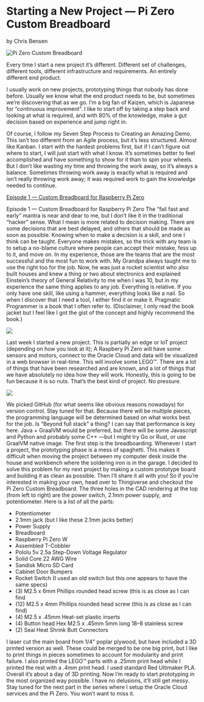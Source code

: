 # Starting a New Project — Pi Zero Custom Breadboard
by Chris Bensen

![Pi Zero Custom Breadboard](breadboard.jpg)

Every time I start a new project it’s different. Different set of challenges, different tools, different infrastructure and requirements. An entirely different end product.

I usually work on new projects, prototyping things that nobody has done before. Usually we know what the end product needs to be, but sometimes we’re discovering that as we go. I’m a big fan of Kaizen, which is Japanese for “continuous improvement”. I like to start off by taking a step back and looking at what is required, and with 80% of the knowledge, make a gut decision based on experience and jump right in.

Of course, I follow my Seven Step Process to Creating an Amazing Demo. This isn’t too different from an Agile process, but it’s less structured. Almost like Kanban. I start with the hardest problems first, but if I can’t figure out where to start, I will just start with what I know. It’s sometimes better to feel accomplished and have something to show for it than to spin your wheels. But I don’t like wasting my time and throwing the work away, so it’s always a balance. Sometimes throwing work away is exactly what is required and isn’t really throwing work away; it was required work to gain the knowledge needed to continue.

[Episode 1 — Custom Breadboard for Raspberry Pi Zero](https://youtu.be/-BF6zZbBVFA)

Episode 1 — Custom Breadboard for Raspberry Pi Zero
The “fail fast and early” mantra is near and dear to me, but I don’t like it in the traditional “hacker” sense. What I mean is more related to decision making. There are some decisions that are best delayed, and others that should be made as soon as possible. Knowing when to make a decision is a skill, and one I think can be taught. Everyone makes mistakes, so the trick with any team is to setup a no-blame culture where people can accept their mistake, fess up to it, and move on. In my experience, those are the teams that are the most successful and the most fun to work with.
My Grandpa always taught me to use the right too for the job. Now, he was just a rocket scientist who also built houses and knew a thing or two about electronics and explained Einstein’s theory of General Relativity to me when I was 10, but in my experience the same thing applies to any job. Everything is relative. If you only have one skill, like using a hammer, everything looks like a nail. So when I discover that I need a tool, I either find it or make it. Pragmatic Programmer is a book that I often refer to. (Disclaimer, I only read the book jacket but I feel like I got the gist of the concept and highly recommend the book.)

![](GrandfathersElectronics.jpg)

Last week I started a new project. This is partially an edge or IoT project (depending on how you look at it); A Raspbery Pi Zero will have some sensors and motors, connect to the Oracle Cloud and data will be visualized in a web browser in real-time. This will involve some LEGO&trade;. There are a lot of things that have been researched and are known, and a lot of things that we have absolutely no idea how they will work. Honestly, this is going to be fun because it is so nuts. That’s the best kind of project. No pressure.

![](breadboard2.png)

We picked GitHub (for what seems like obvious reasons nowadays) for version control. Stay tuned for that. Because there will be multiple pieces, the programming language will be determined based on what works best for the job. Is “Beyond full stack” a thing? I can say that performance is key here. Java + GraalVM would be preferred, but there will be some Javascript and Python and probably some C++ —but I might try Go or Rust, or use GraalVM native image.
The first step is the breadboarding. Whenever I start a project, the prototyping phase is a mess of spaghetti. This makes it difficult when moving the project between my computer desk inside the house and workbench where the soldering iron is in the garage. I decided to solve this problem for my next project by making a custom prototype board and building it as clean as possible. Then I’ll share it all with you! So if you’re interested in making your own, head over to Thingiverse and checkout the Pi Zero Custom Breadboard. The three holes in the CAD rendering at the top (from left to right) are the power switch, 2.1mm power supply, and potentiometer. Here is a list of all the parts:

- Potentiometer
- 2.1mm jack (but I like these 2.1mm jacks better)
- Power Supply
- Breadboard
- Raspberry Pi Zero W
- Assembled T-Cobbler
- Pololu 5v 2.5a Step-Down Voltage Regulator
- Solid Core 22 AWG Wire
- Sandisk Micro SD Card
- Cabinet Door Bumpers
- Rocket Switch (I used an old switch but this one appears to have the same specs)
- (3) M2.5 x 6mm Phillips rounded head screw (this is as close as I can find
- (12) M2.5 x 4mm Phillips rounded head screw (this is as close as I can find)
- (4) M2.5 x .45mm Heat-set plastic inserts
- (4) Button head Hex M2.5 x .45mm 5mm long 18–8 stainless screw
- (2) Seal Heat Shrink Butt Connectors

I laser cut the main board from 1/4" poplar plywood, but have included a 3D printed version as well. These could be merged to be one big print, but I like to print things in pieces sometimes to account for modularity and print failure. I also printed the LEGO&trade; parts with a .25mm print head while I printed the rest with a .4mm print head. I used standard Red Ultimaker PLA. Overall it’s about a day of 3D printing.
Now I’m ready to start prototyping in the most organized way possible. I have no delusions, it’ll still get messy. Stay tuned for the next part in the series where I setup the Oracle Cloud services and the Pi Zero. You won’t want to miss it.
